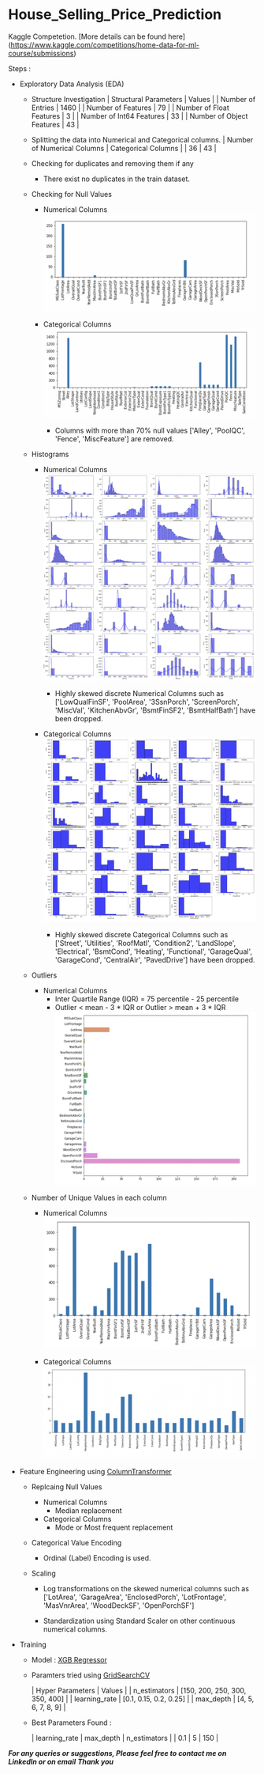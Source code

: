 # House_Selling_Price_Prediction
Kaggle Competetion. [More details can be found here] (https://www.kaggle.com/competitions/home-data-for-ml-course/submissions)

Steps :
* Exploratory Data Analysis (EDA)
    * Structure Investigation 
        | Structural Parameters     | Values |
        | Number of Entries         | 1460   |
        | Number of Features        | 79     |
        | Number of Float Features  | 3      |
        | Number of Int64 Features  | 33     |
        | Number of Object Features | 43     |

    * Splitting the data into Numerical and Categorical columns. 
        | Number of Numerical Columns |  Categorical Columns  |
        |              36             |       43              |

    * Checking for duplicates and removing them if any
        * There exist no duplicates in the train dataset. 

    * Checking for Null Values
        * Numerical Columns 
            ![Number of Null values in Numerical Columns](./Images/null_num.png) 

        * Categorical Columns 
            ![Number of Null values in Categorical Columns](./Images/null_cat.png) 

            * Columns with more than 70% null values ['Alley', 'PoolQC', 'Fence', 'MiscFeature'] are removed. 

    * Histograms
        * Numerical Columns 
            ![Histograms of all Numerical Columns](./Images/hist_num.png)
            * Highly skewed discrete Numerical Columns such as ['LowQualFinSF', 'PoolArea', '3SsnPorch', 'ScreenPorch', 'MiscVal', 'KitchenAbvGr', 'BsmtFinSF2', 'BsmtHalfBath'] have been dropped. 

        * Categorical Columns 
            ![Histograms of all Categorical Columns](./Images/hist_cat.png)
            * Highly skewed discrete Categorical Columns such as ['Street', 'Utilities', 'RoofMatl', 'Condition2', 'LandSlope', 'Electrical',
                   'BsmtCond', 'Heating', 'Functional', 'GarageQual', 'GarageCond', 'CentralAir', 'PavedDrive'] have been dropped. 
    
    * Outliers 
        * Numerical Columns
            * Inter Quartile Range (IQR) = 75 percentile - 25 percentile
            * Outlier < mean - 3 * IQR or Outlier > mean + 3 * IQR
            ![Outliers distribution among all Numerical Columns](./Images/outlier_num.png)

    * Number of Unique Values in each column
        * Numerical Columns
            ![Unique Values distribution among all Numerical Columns](./Images/unique_num.png)

        * Categorical Columns 
            ![Unique Values distribution among all Categorical Columns](./Images/unique_cat.png)
    

* Feature Engineering using [ColumnTransformer](https://scikit-learn.org/stable/modules/generated/sklearn.compose.ColumnTransformer.html)
    * Replcaing Null Values
        * Numerical Columns 
            * Median replacement
        * Categorical Columns
            * Mode or Most frequent replacement
    * Categorical Value Encoding
        * Ordinal (Label) Encoding is used. 

    * Scaling 
        * Log transformations on the skewed numerical columns such as ['LotArea', 'GarageArea', 'EnclosedPorch', 'LotFrontage', 'MasVnrArea', 'WoodDeckSF', 'OpenPorchSF']

        * Standardization using Standard Scaler on other continuous numerical columns. 
    
* Training 
    * Model : [XGB Regressor](https://xgboost.readthedocs.io/en/stable/python/python_api.html?highlight=xgbregressor#xgboost.XGBRegressor)
    * Paramters tried using [GridSearchCV](https://scikit-learn.org/stable/modules/generated/sklearn.model_selection.GridSearchCV.html)

        | Hyper Parameters  | Values                         |
        | n_estimators      | [150, 200, 250, 300, 350, 400] |
        | learning_rate     | [0.1, 0.15, 0.2, 0.25]         |
        | max_depth         | [4, 5, 6, 7, 8, 9]             |

    * Best Parameters Found : 

        | learning_rate | max_depth | n_estimators |
        |  0.1          |     5     |    150       |

***For any queries or suggestions, Please feel free to contact me on LinkedIn or on email***
***Thank you***          
